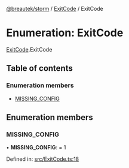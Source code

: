[@breautek/storm](../README.md) / [ExitCode](../modules/exitcode.md) / ExitCode

# Enumeration: ExitCode

[ExitCode](../modules/exitcode.md).ExitCode

## Table of contents

### Enumeration members

- [MISSING\_CONFIG](exitcode.exitcode-1.md#missing_config)

## Enumeration members

### MISSING\_CONFIG

• **MISSING\_CONFIG**: = 1

Defined in: [src/ExitCode.ts:18](https://github.com/breautek/storm/blob/022545d/src/ExitCode.ts#L18)
